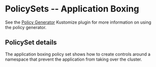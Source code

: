 # PolicySets -- Application Boxing

See the [Policy Generator](https://github.com/stolostron/policy-generator-plugin) 
Kustomize plugin for more information on using the policy generator.

## PolicySet details

The application boxing policy set shows how to create controls around a namespace
that prevent the application from taking over the cluster.

